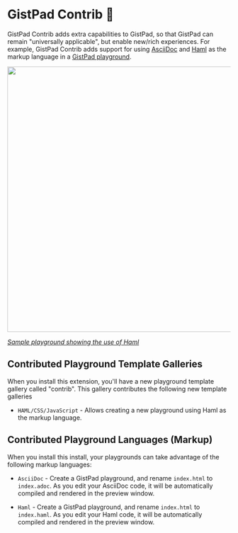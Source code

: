 # GistPad Contrib 📘

GistPad Contrib adds extra capabilities to GistPad, so that GistPad can remain "universally applicable", but enable new/rich experiences. For example, GistPad Contrib adds support for using [AsciiDoc](https://en.wikipedia.org/wiki/AsciiDoc) and [Haml](https://npmjs.org/npm) as the markup language in a [GistPad playground](https://github.com/vsls-contrib/gistpad#playgrounds). 

<img width="600px" src="https://user-images.githubusercontent.com/116461/79127194-4c5c5380-7d56-11ea-8ae4-7cd2b4d9cb3b.png" />

[_Sample playground showing the use of Haml_](https://gist.github.com/lostintangent/dfcf334a99e07fd289a199a0358163e1)

## Contributed Playground Template Galleries

When you install this extension, you'll have a new playground template gallery called "contrib". This gallery contributes the following new template galleries

- `HAML/CSS/JavaScript` - Allows creating a new playground using Haml as the markup language.

## Contributed Playground Languages (Markup)

When you install this install, your playgrounds can take advantage of the following markup languages:

- `AsciiDoc` - Create a GistPad playground, and rename `index.html` to `index.adoc`. As you edit your AsciiDoc code, it will be automatically compiled and rendered in the preview window.
  
- `Haml` - Create a GistPad playground, and rename `index.html` to `index.haml`. As you edit your Haml code, it will be automatically compiled and rendered in the preview window.
